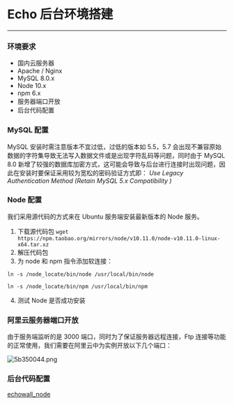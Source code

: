# Echo 后台环境搭建

- - - -

### 环境要求

* 国内云服务器
* Apache / Nginx
* MySQL 8.0.x
* Node 10.x
* npm 6.x
* 服务器端口开放
* 后台代码配置

### MySQL 配置

MySQL 安装时需注意版本不宜过低，过低的版本如 5.5，5.7 会出现不兼容原始数据的字符集导致无法写入数据文件或是出现字符乱码等问题，同时由于 MySQL 8.0 新增了较强的数据库加密方式，这可能会导致与后台进行连接时出现问题，因此在安装时要保证采用较为宽松的密码验证方式即： *Use Legacy  Authentication Method (Retain MySQL 5.x Compatibility )*

### Node 配置

我们采用源代码的方式来在 Ubuntu 服务端安装最新版本的 Node 服务。
1. 下载源代码包 ` wget https://npm.taobao.org/mirrors/node/v10.11.0/node-v10.11.0-linux-x64.tar.xz `
2. 解压代码包
3. 为 node 和 npm 指令添加软连接：

`ln -s /node_locate/bin/node /usr/local/bin/node `

`ln -s /node_locate/bin/npm /usr/local/bin/npm `

4. 测试 Node 是否成功安装

### 阿里云服务器端口开放

由于服务端监听的是 3000 端口，同时为了保证服务器远程连接，Ftp 连接等功能的正常使用，我们需要在阿里云中为实例开放以下几个端口：

![5b350044.png](http://wx2.sinaimg.cn/mw690/0060lm7Tly1fw2edc40x2j30wq0ewgo1.jpg
)

### 后台代码配置

[echowall_node](https://github.com/REDMedis/EchoWall-DMU/blob/master/echowall/echowall_node.md)

